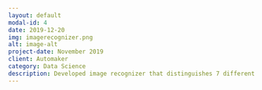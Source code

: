 ```yaml
---
layout: default
modal-id: 4
date: 2019-12-20
img: imagerecognizer.png
alt: image-alt
project-date: November 2019
client: Automaker
category: Data Science
description: Developed image recognizer that distinguishes 7 different layouts and automatically extracts checkbox and handwritten information from customer surveys for Fortune 500 automaker. The resulting model reduced processing time from 1 minute per survey to 1 minute per 500 surveys.
---
```

